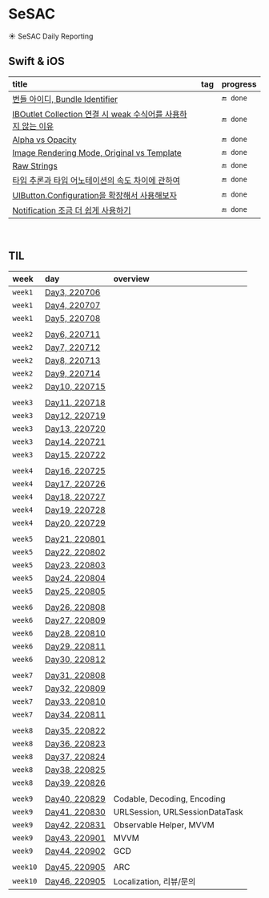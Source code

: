# SeSAC
☀️ SeSAC Daily Reporting

## Swift & iOS

|title|tag|progress|
|:--|:--|:--|
|[번들 아이디, Bundle Identifier](https://github.com/Taehyeon-Kim/SeSAC/issues/22)||`🔚 done`|
|[IBOutlet Collection 연결 시 weak 수식어를 사용하지 않는 이유](https://github.com/Taehyeon-Kim/SeSAC/issues/27)||`🔚 done`|
|[Alpha vs Opacity](https://github.com/Taehyeon-Kim/SeSAC/issues/30)||`🔚 done`|
|[Image Rendering Mode, Original vs Template](https://github.com/Taehyeon-Kim/SeSAC/issues/31)||`🔚 done`|
|[Raw Strings](https://github.com/Taehyeon-Kim/SeSAC/issues/41)||`🔚 done`|
|[타입 추론과 타입 어노테이션의 속도 차이에 관하여](https://github.com/Taehyeon-Kim/SeSAC/issues/86)||`🔚 done`|
|[UIButton.Configuration을 확장해서 사용해보자](https://github.com/Taehyeon-Kim/SeSAC/issues/99)||`🔚 done`|
|[Notification 조금 더 쉽게 사용하기](https://github.com/Taehyeon-Kim/SeSAC/issues/107)||`🔚 done`|

<br />

## TIL

|week|day|overview|
|:--|:--|:--|
|`week1`|[Day3, 220706](https://github.com/Taehyeon-Kim/SeSAC/issues/8)|
|`week1`|[Day4, 220707](https://github.com/Taehyeon-Kim/SeSAC/issues/11)|
|`week1`|[Day5, 220708](https://github.com/Taehyeon-Kim/SeSAC/issues/15)|
|||
|`week2`|[Day6, 220711](https://github.com/Taehyeon-Kim/SeSAC/issues/28)|
|`week2`|[Day7, 220712](https://github.com/Taehyeon-Kim/SeSAC/issues/36)|
|`week2`|[Day8, 220713](https://github.com/Taehyeon-Kim/SeSAC/issues/43)|
|`week2`|[Day9, 220714](https://github.com/Taehyeon-Kim/SeSAC/issues/47)|
|`week2`|[Day10, 220715](https://github.com/Taehyeon-Kim/SeSAC/issues/50)|
|||
|`week3`|[Day11, 220718](https://github.com/Taehyeon-Kim/SeSAC/issues/54)|
|`week3`|[Day12, 220719](https://github.com/Taehyeon-Kim/SeSAC/issues/59)|
|`week3`|[Day13, 220720](https://github.com/Taehyeon-Kim/SeSAC/issues/64)|
|`week3`|[Day14, 220721](https://github.com/Taehyeon-Kim/SeSAC/issues/66)|
|`week3`|[Day15, 220722](https://github.com/Taehyeon-Kim/SeSAC/issues/68)|
|||
|`week4`|[Day16, 220725](https://github.com/Taehyeon-Kim/SeSAC/issues/69)|
|`week4`|[Day17, 220726](https://github.com/Taehyeon-Kim/SeSAC/issues/70)|
|`week4`|[Day18, 220727](https://github.com/Taehyeon-Kim/SeSAC/issues/71)|
|`week4`|[Day19, 220728](https://github.com/Taehyeon-Kim/SeSAC/issues/73)|
|`week4`|[Day20, 220729](https://github.com/Taehyeon-Kim/SeSAC/issues/78)|
|||
|`week5`|[Day21, 220801](https://github.com/Taehyeon-Kim/SeSAC/issues/79)|
|`week5`|[Day22, 220802](https://github.com/Taehyeon-Kim/SeSAC/issues/82)|
|`week5`|[Day23, 220803](https://github.com/Taehyeon-Kim/SeSAC/issues/89)|
|`week5`|[Day24, 220804](https://github.com/Taehyeon-Kim/SeSAC/issues/91)|
|`week5`|[Day25, 220805](https://github.com/Taehyeon-Kim/SeSAC/issues/92)|
|||
|`week6`|[Day26, 220808](https://github.com/Taehyeon-Kim/SeSAC/issues/93)|
|`week6`|[Day27, 220809](https://github.com/Taehyeon-Kim/SeSAC/issues/94)|
|`week6`|[Day28, 220810](https://github.com/Taehyeon-Kim/SeSAC/issues/95)|
|`week6`|[Day29, 220811](https://github.com/Taehyeon-Kim/SeSAC/issues/97)|
|`week6`|[Day30, 220812](https://github.com/Taehyeon-Kim/SeSAC/issues/98)|
|||
|`week7`|[Day31, 220808](https://github.com/Taehyeon-Kim/SeSAC/issues/100)|
|`week7`|[Day32, 220809](https://github.com/Taehyeon-Kim/SeSAC/issues/101)|
|`week7`|[Day33, 220810](https://github.com/Taehyeon-Kim/SeSAC/issues/102)|
|`week7`|[Day34, 220811](https://github.com/Taehyeon-Kim/SeSAC/issues/104)|
|||
|`week8`|[Day35, 220822](https://github.com/Taehyeon-Kim/SeSAC/issues/108)|
|`week8`|[Day36, 220823](https://github.com/Taehyeon-Kim/SeSAC/issues/111)|
|`week8`|[Day37, 220824](https://github.com/Taehyeon-Kim/SeSAC/issues/112)|
|`week8`|[Day38, 220825](https://github.com/Taehyeon-Kim/SeSAC/issues/113)|
|`week8`|[Day39, 220826](https://github.com/Taehyeon-Kim/SeSAC/issues/115)|
|||
|`week9`|[Day40, 220829](https://github.com/Taehyeon-Kim/SeSAC/issues/117)|Codable, Decoding, Encoding|
|`week9`|[Day41, 220830](https://github.com/Taehyeon-Kim/SeSAC/issues/118)|URLSession, URLSessionDataTask|
|`week9`|[Day42, 220831](https://github.com/Taehyeon-Kim/SeSAC/issues/119)|Observable Helper, MVVM|
|`week9`|[Day43, 220901](https://github.com/Taehyeon-Kim/SeSAC/issues/120)|MVVM|
|`week9`|[Day44, 220902](https://github.com/Taehyeon-Kim/SeSAC/issues/121)|GCD|
|||
|`week10`|[Day45, 220905](https://github.com/Taehyeon-Kim/SeSAC/issues/122)|ARC|
|`week10`|[Day46, 220905](https://github.com/Taehyeon-Kim/SeSAC/issues/123)|Localization, 리뷰/문의|

